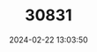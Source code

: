 ---
title: "30831"
category: "Stemonoporus gardneri"
draft: false
date: 2024-02-22 13:03:50
languages:
  Sinhala; Sinhalese: ["Hal mandora", "Ugudu-hal", "Hal"]
---
